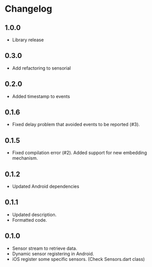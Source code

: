 # Changelog

## 1.0.0

* Library release

## 0.3.0

* Add refactoring to sensorial

## 0.2.0

* Added timestamp to events

## 0.1.6

* Fixed delay problem that avoided events to be reported (#3).

## 0.1.5

* Fixed compilation error (#2). Added support for new embedding 
mechanism.

## 0.1.2

* Updated Android dependencies

## 0.1.1

* Updated description.
* Formatted code.

## 0.1.0

* Sensor stream to retrieve data.
* Dynamic sensor registering in Android.
* iOS register some specific sensors. (Check Sensors.dart class)